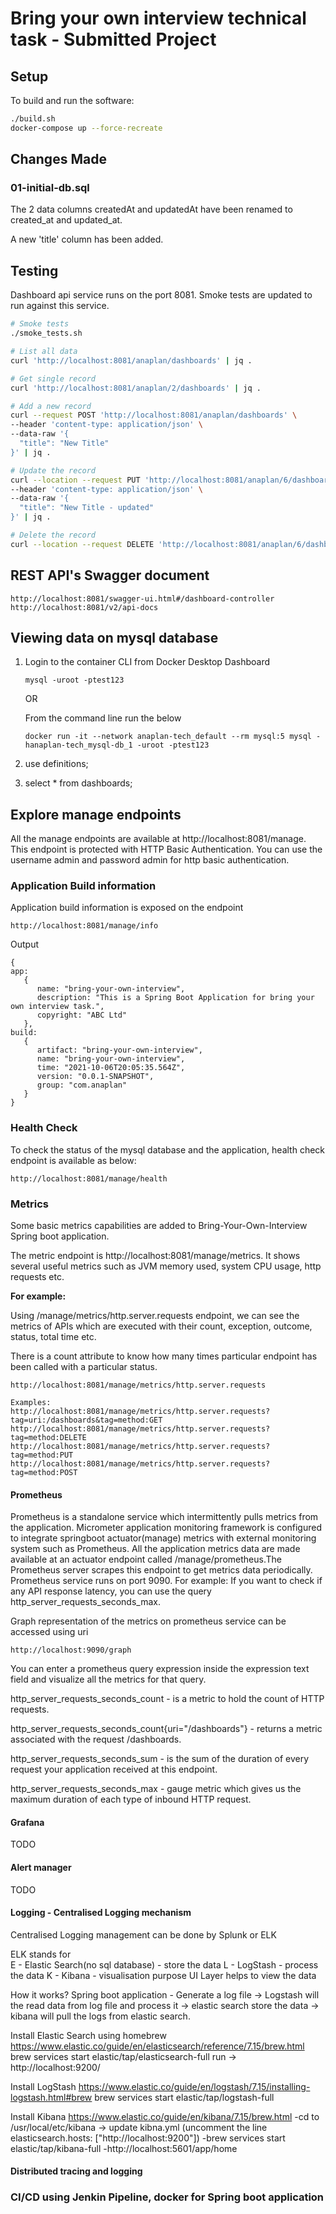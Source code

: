 # Bring your own interview technical task  - Submitted Project

## Setup

To build and run the software:

```bash
./build.sh
docker-compose up --force-recreate
```

## Changes Made

### 01-initial-db.sql

The 2 data columns createdAt and updatedAt have been renamed to created_at and updated_at.

A new 'title' column has been added.

## Testing
Dashboard api service runs on the port 8081. Smoke tests are updated to run against this service.

```bash
# Smoke tests
./smoke_tests.sh

# List all data
curl 'http://localhost:8081/anaplan/dashboards' | jq .

# Get single record
curl 'http://localhost:8081/anaplan/2/dashboards' | jq .

# Add a new record
curl --request POST 'http://localhost:8081/anaplan/dashboards' \
--header 'content-type: application/json' \
--data-raw '{
  "title": "New Title"
}' | jq .

# Update the record
curl --location --request PUT 'http://localhost:8081/anaplan/6/dashboards' \
--header 'content-type: application/json' \
--data-raw '{
  "title": "New Title - updated"
}' | jq .

# Delete the record
curl --location --request DELETE 'http://localhost:8081/anaplan/6/dashboards'
```

## REST API's Swagger document
```
http://localhost:8081/swagger-ui.html#/dashboard-controller
http://localhost:8081/v2/api-docs
```

## Viewing data on mysql database
1. Login to the container CLI from Docker Desktop Dashboard

   ```mysql -uroot -ptest123```

    OR

   From the command line run the below

   ```docker run -it --network anaplan-tech_default --rm mysql:5 mysql -hanaplan-tech_mysql-db_1 -uroot -ptest123```

2. use definitions;
3. select * from dashboards;

## Explore manage endpoints
All the manage endpoints are available at http://localhost:8081/manage.
This endpoint is protected with HTTP Basic Authentication.
You can use the username admin and password admin for http basic authentication.

### Application Build information 
Application build information is exposed on the endpoint

```
http://localhost:8081/manage/info
```

Output

```
{
app: 
   {
      name: "bring-your-own-interview",
      description: "This is a Spring Boot Application for bring your own interview task.",
      copyright: "ABC Ltd"
   },
build: 
   {
      artifact: "bring-your-own-interview",
      name: "bring-your-own-interview",
      time: "2021-10-06T20:05:35.564Z",
      version: "0.0.1-SNAPSHOT",
      group: "com.anaplan"
   }
}
```


### Health Check
To check the status of the mysql database and the application, health check endpoint is available as below:
```
http://localhost:8081/manage/health
```

### Metrics
Some basic metrics capabilities are added to Bring-Your-Own-Interview Spring boot application.

The metric endpoint is http://localhost:8081/manage/metrics. It shows several useful metrics such as JVM memory used, system CPU usage, http requests etc.

**For example:**

Using /manage/metrics/http.server.requests endpoint, we can see the metrics of APIs which are executed with their count, exception, outcome, status, total time etc.

There is a count attribute to know how many times particular endpoint has been called with a particular status.

```
http://localhost:8081/manage/metrics/http.server.requests

Examples:
http://localhost:8081/manage/metrics/http.server.requests?tag=uri:/dashboards&tag=method:GET
http://localhost:8081/manage/metrics/http.server.requests?tag=method:DELETE
http://localhost:8081/manage/metrics/http.server.requests?tag=method:PUT
http://localhost:8081/manage/metrics/http.server.requests?tag=method:POST
```

#### Prometheus
Prometheus is a standalone service which intermittently pulls metrics from the application.
Micrometer application monitoring framework is configured to integrate springboot actuator(manage) metrics with external monitoring system such as Prometheus.
All the application metrics data are made available at an actuator endpoint called /manage/prometheus.The Prometheus server scrapes this endpoint to get metrics data periodically.
Prometheus service runs on port 9090. For example: If you want to check if any API response latency, you can use the query http_server_requests_seconds_max.

Graph representation of the metrics on prometheus service can be accessed using uri

```
http://localhost:9090/graph
```

You can enter a prometheus query expression inside the expression text field and visualize all the metrics for that query.

http_server_requests_seconds_count - is a metric to hold the count of HTTP requests.

http_server_requests_seconds_count{uri="/dashboards"} - returns a metric associated with the request /dashboards.

http_server_requests_seconds_sum - is the sum of the duration of every request your application received at this endpoint.

http_server_requests_seconds_max - gauge metric which gives us the maximum duration of each type of inbound HTTP request.

#### Grafana
TODO

#### Alert manager
TODO

#### Logging - Centralised Logging mechanism
Centralised Logging management can be done by Splunk or ELK

ELK stands for  
E - Elastic Search(no sql database) - store the data
L - LogStash  - process the data
K - Kibana - visualisation purpose UI Layer helps to view the data

How it works?
Spring boot application - Generate a log file -> Logstash will the read data from log file and process it -> elastic search store the data -> kibana will pull the logs from elastic search.

Install Elastic Search using homebrew
https://www.elastic.co/guide/en/elasticsearch/reference/7.15/brew.html
brew services start elastic/tap/elasticsearch-full
run -> http://localhost:9200/

Install LogStash https://www.elastic.co/guide/en/logstash/7.15/installing-logstash.html#brew
brew services start elastic/tap/logstash-full

Install Kibana https://www.elastic.co/guide/en/kibana/7.15/brew.html
-cd to /usr/local/etc/kibana -> update kibna.yml (uncomment the line elasticsearch.hosts: ["http://localhost:9200"])
-brew services start elastic/tap/kibana-full
-http://localhost:5601/app/home

#### Distributed tracing and logging

### CI/CD using Jenkin Pipeline, docker for Spring boot application








